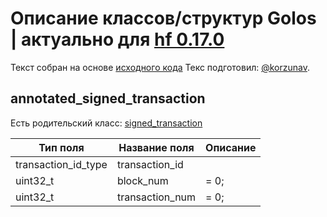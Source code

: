 # Описание классов/структур Golos | актуально для [hf 0.17.0](https://github.com/GolosChain/golos/releases/tag/v0.17.0)
Текст собран на основе [исходного кода](https://github.com/GolosChain/golos/tree/master/libraries/protocol/include/golos/protocol/transaction.hpp)
Текс подготовил: [@korzunav](https://golos.io/@korzunav).
## annotated_signed_transaction

Есть родительский класс: [signed_transaction](signed_transaction.md)

|Тип поля|Название поля|Описание|
|--------|-------------|--------|
|transaction_id_type|transaction_id||
|uint32_t|block_num|= 0;|
|uint32_t|transaction_num|= 0;|
